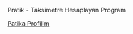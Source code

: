 
Pratik - Taksimetre Hesaplayan Program <br>

[Patika Profilim](https://app.patika.dev/Alperkinali)


